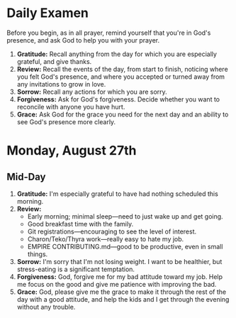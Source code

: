 # Daily Examen

Before you begin, as in all prayer, remind yourself that you're in God's
presence, and ask God to help you with your prayer.

1. **Gratitude:**  Recall anything from the day for which you are especially
   grateful, and give thanks.
1. **Review:**  Recall the events of the day, from start to finish, noticing
   where you felt God's presence, and where you accepted or turned away from
   any invitations to grow in love.
1. **Sorrow:**  Recall any actions for which you are sorry.
1. **Forgiveness:**  Ask for God's forgiveness. Decide whether you want to
   reconcile with anyone you have hurt.
1. **Grace:**  Ask God for the grace you need for the next day and an ability
   to see God's presence more clearly.

# Monday, August 27th

## Mid-Day

1. **Gratitude:**  I'm especially grateful to have had nothing scheduled this
   morning.
1. **Review:**
   * Early morning; minimal sleep&mdash;need to just wake up and get going.
   * Good breakfast time with the family.
   * Git registrations&mdash;encouraging to see the level of interest.
   * Charon/Teko/Thyra work&mdash;really easy to hate my job.
   * EMPIRE CONTRIBUTING.md&mdash;good to be productive, even in small things.
1. **Sorrow:**  I'm sorry that I'm not losing weight.  I want to be healthier,
   but stress-eating is a significant temptation.
1. **Forgiveness:**  God, forgive me for my bad attitude toward my job.  Help
   me focus on the good and give me patience with improving the bad.
1. **Grace:**  God, please give me the grace to make it through the rest of the
   day with a good attitude, and help the kids and I get through the evening
   without any trouble.
